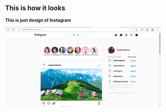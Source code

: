 ## **This is how it looks**

**This is just design of Instagram**

![screenshot](/assets/screenshot.png)